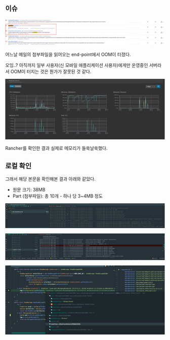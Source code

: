 ## 이슈

![img.png](img.png)

어느날 메일의 첨부파일을 읽어오는 end-point에서 OOM이 터졌다.

오잉..? 아직까지 일부 사용자(신 모바일 애플리케이션 사용자)에게만 운영중인 서버라서 OOM이 터지는 것은 뭔가가 잘못된 것 같다.

![img_1.png](img_1.png)

Rancher를 확인한 결과 실제로 메모리가 들쑥날쑥했다.

## 로컬 확인

그래서 해당 본문을 확인해본 결과 아래와 같았다.
- 원문 크기: 38MB
- Part (첨부파일): 총 10개 - 하나 당 3~4MB 정도

![img_2.png](img_2.png)

![img_3.png](img_3.png)

![img_4.png](img_4.png)

